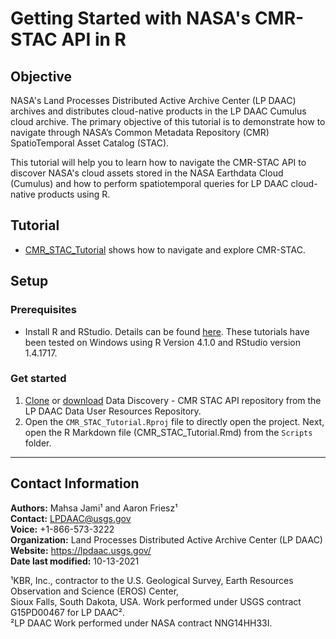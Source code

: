 # Getting Started with NASA's CMR-STAC API in R

## Objective  

NASA's Land Processes Distributed Active Archive Center (LP DAAC) archives and distributes cloud-native products in the LP DAAC Cumulus cloud archive. The primary objective of this tutorial is to demonstrate how to navigate through NASA’s Common Metadata Repository (CMR) SpatioTemporal Asset Catalog (STAC).  

This tutorial will help you to learn how to navigate the CMR-STAC API to discover NASA's cloud assets stored in the NASA Earthdata Cloud (Cumulus) and how to perform spatiotemporal queries for LP DAAC cloud-native products using R.  


## Tutorial  

- [CMR_STAC_Tutorial](https://git.earthdata.nasa.gov/projects/LPDUR/repos/hls_tutorial_r/browse/CMR_STAC_Tutorial.html?at=refs%2Fheads%2Fmain) shows how to navigate and explore CMR-STAC. 


## Setup  

### Prerequisites  

- Install R and RStudio. Details can be found [here](https://www.rstudio.com/products/rstudio/download/#download). These tutorials have been tested on Windows using R Version 4.1.0 and RStudio version 1.4.1717.  

### Get started  

1. [Clone](ssh://git@git.earthdata.nasa.gov:7999/lpdur/data-discovery---cmr-stac-api.git) or [download](https://git.earthdata.nasa.gov/rest/api/latest/projects/LPDUR/repos/data-discovery---cmr-stac-api/archive?format=zip) Data Discovery - CMR STAC API repository from the LP DAAC Data User Resources Repository.  
2. Open the `CMR_STAC_Tutorial.Rproj` file to directly open the project. Next, open the R Markdown file (CMR_STAC_Tutorial.Rmd) from the `Scripts` folder.  

---

## Contact Information  

**Authors:** Mahsa Jami¹ and Aaron Friesz¹  
**Contact:** LPDAAC@usgs.gov  
**Voice:** +1-866-573-3222  
**Organization:** Land Processes Distributed Active Archive Center (LP DAAC)  
**Website:** <https://lpdaac.usgs.gov/>  
**Date last modified:** 10-13-2021  

¹KBR, Inc., contractor to the U.S. Geological Survey, Earth Resources Observation and Science (EROS) Center,  
 Sioux Falls, South Dakota, USA. Work performed under USGS contract G15PD00467 for LP DAAC².  
²LP DAAC Work performed under NASA contract NNG14HH33I.  
